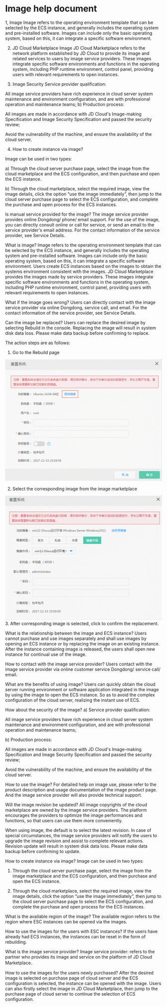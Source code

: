 # Image help document
1, Image 
Image refers to the operating environment template that can be selected by the ECS instance, and generally includes the operating system and pre-installed software. Images can include only the basic operating system, based on this, it can integrate a specific software environment. 

2. JD Cloud Marketplace Image
JD Cloud Marketplace refers to the network platform established by JD Cloud to provide its image and related services to users by image service providers. These images integrate specific software environments and functions in the operating system, including PHP runtime environment, control panel, providing users with relevant requirements to open instances.

3. Image Security
Service provider qualification:

All image service providers have rich experience in cloud server system maintenance and environment configuration, and are with professional operation and maintenance teams; b) Production process:

All images are made in accordance with JD Cloud's Image-making Specification and Image Security Specification and passed the security review;

Avoid the vulnerability of the machine, and ensure the availability of the cloud server.

4. How to create instance via image?

Image can be used in two types:

a) Through the cloud server purchase page, select the image from the cloud marketplace and the ECS configuration, and then purchase and open the ECS instance.

b) Through the cloud marketplace, select the required image, view the image details, click the option “use the image immediately”, then jump to the cloud server purchase page to select the ECS configuration, and complete the purchase and open process for the ECS instances.

Is manual service provided for the image?
The image service provider provides online Dongdong/ phone/ email support. For the use of the image, you can directly consult online or call for service, or send an email to the service provider's email address. For the contact information of the service provider, see Service Details.

What is image?
Image refers to the operating environment template that can be selected by the ECS instance, and generally includes the operating system and pre-installed software. Images can include only the basic operating system, based on this, it can integrate a specific software environment. Users create ECS instances based on the images to obtain the systems environment consistent with the images. JD Cloud Marketplace provides the images made by service providers. These images integrate specific software environments and functions in the operating system, including PHP runtime environment, control panel, providing users with relevant requirements to open instances.

What if the image goes wrong?
Users can directly contact with the image service provider via online Dongdong, service call, and email. For the contact information of the service provider, see Service Details.

Can the image be replaced?
Users can replace the desired image by selecting Rebuild in the console. Replacing the image will result in system disk data loss. Please make data backup before confirming to replace.

The action steps are as follows:

1. Go to the Rebuild page

![image](https://github.com/jdcloudcom/cn/blob/zhaowenbo8-patch-1/documentation/Cloud-Marketplace/MarketPlace-Image/%E9%95%9C%E5%83%8F%E5%B8%AE%E5%8A%A91.png)


2. Select the corresponding image from the image marketplace

![image](https://github.com/jdcloudcom/cn/blob/zhaowenbo8-patch-1/documentation/Cloud-Marketplace/MarketPlace-Image/%E9%95%9C%E5%83%8F%E5%B8%AE%E5%8A%A92.png)
3. After corresponding image is selected, click to confirm the replacement.

What is the relationship between the image and ECS instance?
Users cannot purchase and use images separately and shall use images by opening an ECS instance or by replacing the image on an existing instance. After the instance containing image is released, the users shall open new instance for continual use of the image.

How to contact with the image service provider?
Users contact with the image service provider via online customer service Dongdong/ service call/ email.

What are the benefits of using image?
Users can quickly obtain the cloud server running environment or software application integrated in the image by using the image to open the ECS instance. So as to avoid the complex configuration of the cloud server, realizing the instant use of ECS.

How about the security of the image?
a) Service provider qualification:

All image service providers have rich experience in cloud server system maintenance and environment configuration, and are with professional operation and maintenance teams;

b) Production process:

All images are made in accordance with JD Cloud's Image-making Specification and Image Security Specification and passed the security review;

Avoid the vulnerability of the machine, and ensure the availability of the cloud server.

How to use the image?
For detailed help on image use, please refer to the product description and usage documentation of the image product page. And the image service provider will also provide technical support.

Will the image revision be updated?
All image copyrights of the cloud marketplace are owned by the image service providers. The platform encourages the providers to optimize the image performances and functions, so that users can use them more conveniently.

When using image, the default is to select the latest revision. In case of special circumstances, the image service providers will notify the users to upgrade the image revision and assist to complete relevant actions. Revision update will result in system disk data loss. Please make data backup before confirming to update.

How to create instance via image?
Image can be used in two types:

1. Through the cloud server purchase page, select the image from the image marketplace and the ECS configuration, and then purchase and open the ECS instance.

2. Through the cloud marketplace, select the required image, view the image details, click the option “use the image immediately”, then jump to the cloud server purchase page to select the ECS configuration, and complete the purchase and open process for the ECS instances.

What is the available region of the image?
The available region refers to the region where ESC instances can be opened via the images.

How to use the images for the users with ESC instances?
If the users have already had ECS instances, the instances can be reset in the form of rebuilding.

What is the image service provider?
Image service provider: refers to the partner who provides its image and service on the platform of JD Cloud Marketplace．

How to use the images for the users newly purchased?
After the desired image is selected on purchase page of cloud server and the ECS configuration is selected, the instance can be opened with the image. Users can also firstly select the image in JD Cloud Marketplace, then jump to the purchase page of cloud server to continue the selection of ECS configuration.

